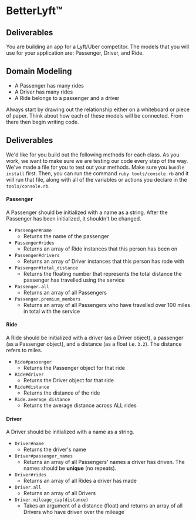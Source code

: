 # BetterLyft™

## Deliverables
You are building an app for a Lyft/Uber competitor. The models that you will use for your application are: Passenger, Driver, and Ride.

## Domain Modeling
  - A Passenger has many rides
  - A Driver has many rides
  - A Ride belongs to a passenger and a driver

Always start by drawing out the relationship either on a whiteboard or piece of paper. Think about how each of these models will be connected. From there then begin writing code.

## Deliverables

We'd like for you build out the following methods for each class. As you work, we want to make sure we are testing our code every step of the way. We've made a file for you to test out your methods. Make sure you `bundle install` first. Then, you can run the command `ruby tools/console.rb` and it will run that file, along with all of the variables or actions you declare in the `tools/console.rb`.

#### Passenger
A Passenger should be initialized with a name as a string. After the Passenger has been initialized, it shouldn't be changed.
- `Passenger#name`
  - Returns the name of the passenger
- `Passenger#rides`
  - Returns an array of Ride instances that this person has been on
- `Passenger#drivers`
  - Returns an array of Driver instances that this person has rode with
- `Passenger#total_distance`
  - Returns the floating number that represents the total distance the passenger has travelled using the service
- `Passenger.all`
  - Returns an array of all Passengers
- `Passenger.premium_members`
  - Returns an array of all Passengers who have travelled over 100 miles in total with the service

#### Ride
A Ride should be initialized with a driver (as a Driver object), a passenger (as a Passenger object), and a distance (as a float i.e. `3.2`). The distance refers to miles.
- `Ride#passenger`
  - Returns the Passenger object for that ride
- `Ride#driver`
  - Returns the Driver object for that ride
- `Ride#distance`
  - Returns the distance of the ride
- `Ride.average_distance`
  - Returns the average distance across ALL rides

#### Driver
A Driver should be initialized with a name as a string.
- `Driver#name`
  - Returns the driver's name
- `Driver#passenger_names`
  - Returns an array of all Passengers' names a driver has driven. The names should be **unique** (no repeats).
- `Driver#rides`
  - Returns an array of all Rides a driver has made
- `Driver.all`
  - Returns an array of all Drivers
- `Driver.mileage_cap(distance)`
  - Takes an argument of a distance (float) and returns an array of all Drivers who have driven over the mileage
